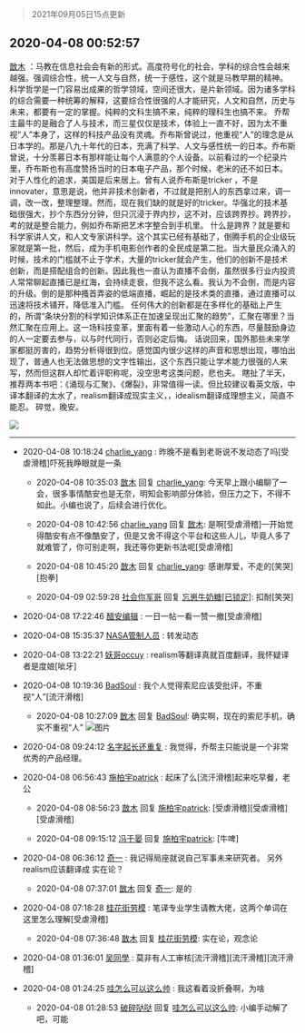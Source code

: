 > 2021年09月05日15点更新
<link rel="stylesheet" href="https://cdn.jsdelivr.net/gh/taotie6/sampleJSON@main/css/photo_show.css">


 ## 2020-04-08 00:52:57 

 [㪚木](https://www.coolapk.com/feed/17887755?shareKey=ZjI0ZDRmZWU4N2ZjNjEzMTc1NDA~) ：马教在信息社会会有新的形式。高度符号化的社会，学科的综合性会越来越强。强调综合性，统一人文与自然，统一于感性，这个就是马教早期的精神。
科学哲学是一门容易出成果的哲学领域，空间还很大，是片新领域。因为诸多学科的综合需要一种统筹的解释，这要综合性很强的人才能研究，人文和自然<!--break-->，历史与未来，都要有一定的掌握。纯粹的文科生搞不来，纯粹的理科生也搞不来。
乔帮主最牛的是融合了人与技术，而三星仅仅是技术，体验上一直不好，因为太不重视“人”本身了，这样的科技产品没有灵魂。乔布斯曾说过，他重视“人”的理念是从日本学的。那是八九十年代的日本，充满了科学、人文与感性统一的日本。乔布斯曾说，十分羡慕日本有那样能让每个人满意的个人设备。以前看过的一个纪录片里，乔布斯也有高度赞扬当时的日本电子产品，那个时候，老米的还不如日本。
对于人性化的追求，美国是后来居上。曾有人说乔布斯是tricker ，不是innovater，意思是说，他并非技术创新者，不过就是把别人的东西拿过来，调一调，改一改，整理整理。然而，现在我们缺的就是好的tricker。华强北的技术基础很强大，抄个东西分分钟，但只沉浸于界内抄，这不对，应该跨界抄。跨界抄，考的就是整合能力，例如乔布斯把艺术字整合到手机里。
什么是跨界？就是要和科学家讲人文，和人文专家讲科学。这个其实已经有基础了，倒腾手机的企业级玩家就是第一批，然后，成为手机电影创作者的全民成是第二批。当大量民众涌入的时候，技术的门槛就不止于学术，大量的tricker就会产生，他们的创新不是技术创新，而是搭配组合的创新。因此我也一直认为直播不会倒，虽然很多行业内投资人常常聊起直播已是红海，会持续走衰，但我不这么看。我认为不会倒，而是内容的升级。倒的是那种搔首弄姿的低端直播，崛起的是技术类的直播，通过直播可以迅速将技术铺开，降低准入门槛。
任何伟大的创新都是在多样化的基础上产生的，所谓“条块分割的科学知识体系正在加速呈现出汇聚的趋势”，汇聚在哪里？当然汇聚在应用上。这一场科技变革，里面有着一些激动人心的东西，尽量鼓励身边的人一定要去参与，以与时代同行，否则必定后悔。
话说回来，国外那些未来学家都挺厉害的，趋势分析得很到位。感觉国内很少这样的声音和思想出现，哪怕出现了，普通人也无法做思想的文字性输出，这个东西只能让学术能力很强的人来写，然而但这群人却忙着评职称呢，没空思考这类问题，悲也夫。
瞎扯了半天，推荐两本书吧：《涌现与汇聚》、《爆裂》，非常值得一读。但比较建议看英文版，中译本翻译的太水了，realism翻译成现实主义，，idealism翻译成理想主义，简直不能忍。
碎觉，晚安。 

<div class="album">
<img class="img-item" src="https://image.coolapk.com/feed/2019/0507/23/1081091_4675_1848@500x200.gif" />
</div>

 ------- 

- 2020-04-08 10:18:24 [charlie_yang](uid=1159486) : 昨晚不是看到老哥说不发动态了吗[受虐滑稽]吓死我睁眼就是一条 

    - 2020-04-08 10:35:03 [㪚木](uid=1081091) 回复 [charlie_yang](uid=1159486): 今天早上跟小编聊了一会，很多事情酷安也是无奈，明知会影响部分体验，但压力之下，不得不如此。小编也说了，后续会进行优化。 

    - 2020-04-08 10:42:56 [charlie_yang](uid=1159486) 回复 [㪚木](uid=1081091): 是啊[受虐滑稽]一开始觉得酷安有点不像酷安了，但是又舍不得这个平台和这些人儿，毕竟人多了就难管了，你可别走啊，我还等你更新书法呢[受虐滑稽] 

    - 2020-04-08 10:45:20 [㪚木](uid=1081091) 回复 [charlie_yang](uid=1159486): 感谢厚爱，不走的[笑哭][抱拳] 

    - 2020-04-09 02:59:28 [社会你军哥](uid=819385) 回复 [忘崽牛奶糖[已锁定]](uid=1061733): 扣耐[笑哭] 

- 2020-04-08 17:22:46 [醋安编辑](uid=2702194) : 一日一帖一看一赞一撤[受虐滑稽] 

- 2020-04-08 15:35:37 [NASA管制人员](uid=2379102) : 转发动态 

- 2020-04-08 13:22:21 [妖哥occuy](uid=1388591) : realism等翻译真就百度翻译，我怀疑译者是度娘[呲牙] 

- 2020-04-08 10:19:36 [BadSoul](uid=2063700) : 我个人觉得索尼应该受批评，不重视“人”[流汗滑稽] 

    - 2020-04-08 10:27:09 [㪚木](uid=1081091) 回复 [BadSoul](uid=2063700): 确实啊，现在的索尼手机，确实不重视“人” ![图片](https://image.coolapk.com/feed/2020/0408/10/1081091_172e8fb8_2828_825@1080x159.png)

- 2020-04-08 09:24:12 [名字起长还重复](uid=485854) : 我觉得，乔帮主只能说是一个非常优秀的产品经理。 

- 2020-04-08 06:56:43 [施柏宇patrick](uid=470998) : 起床了么[流汗滑稽]起来吃早餐，老公 

    - 2020-04-08 08:56:23 [㪚木](uid=1081091) 回复 [施柏宇patrick](uid=470998): [受虐滑稽][受虐滑稽][受虐滑稽] 

    - 2020-04-08 09:15:12 [冯于晏](uid=2980763) 回复 [施柏宇patrick](uid=470998): [牛啤] 

- 2020-04-08 06:36:12 [奇一](uid=615426) : 我记得局座就说自己军事未来研究者。
另外realism应该翻译成 实在论？ 

    - 2020-04-08 07:37:01 [㪚木](uid=1081091) 回复 [奇一](uid=615426): 是的 

- 2020-04-08 07:18:28 [桂花街劳模](uid=1743841) : 笔译专业学生请教大佬，这两个单词在这里怎么理解[受虐滑稽] 

    - 2020-04-08 07:36:48 [㪚木](uid=1081091) 回复 [桂花街劳模](uid=1743841): 实在论，观念论 

- 2020-04-08 01:36:01 [吴同學](uid=1320218) : 莫非有人工审核[流汗滑稽][流汗滑稽][流汗滑稽] 

- 2020-04-08 01:24:25 [哇怎么可以这么帅](uid=1299095) : 我这看着没折叠啊，为啥 

    - 2020-04-08 01:28:53 [破碎哒哒](uid=877577) 回复 [哇怎么可以这么帅](uid=1299095): 小编手动解了吧，可能 

